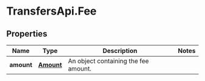 # TransfersApi.Fee

## Properties

Name | Type | Description | Notes
------------ | ------------- | ------------- | -------------
**amount** | [**Amount**](Amount.md) | An object containing the fee amount. | 


